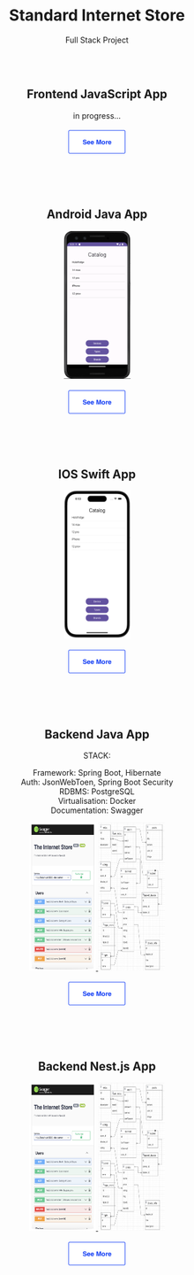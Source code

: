 
<div align="center">
  <h1>Standard Internet Store</h1>
  <p>Full Stack Project</p>

  <br><br>
  
  <h2>Frontend JavaScript App</h2>
  <p>
    in progress...
    <br>
    <br>
    <a href="https://github.com/addamsv/internet-store/tree/front-product">
      <img src="./.github/see_more_.png" width="104px" height="43px">
    </a>
  </p>
  
  <br><br><br>
  
  <h2>Android Java App</h2>
  <p>
    <a href="./.github/pixel_3_API33.png">
      <img src="./.github/andr_app.png" width="121px" height="267px">
    </a>
    <br><br>
    <a href="https://github.com/addamsv/internet-store/tree/android-product">
      <img src="./.github/see_more_.png" width="104px" height="43px">
    </a>
  </p>
  
  <br><br><br>
  
  <h2>IOS Swift App</h2>
  <p>
    <a href="./.github/Screenshot 2023-10-09 at 18.53.09.png">
      <img src="./.github/ios_app.png" width="121px" height="267px">
    </a>
    <br><br>
    <a href="https://github.com/addamsv/internet-store/tree/ios-dev">
      <img src="./.github/see_more_.png" width="104px" height="43px">
    </a>
  </p>
  
  <br><br><br>
  
  <h2>Backend Java App</h2>
  <p>STACK:</p>
  Framework: Spring Boot, Hibernate<br>
  Auth: JsonWebToen, Spring Boot Security<br>
  RDBMS: PostgreSQL<br>
  Virtualisation: Docker<br>
  Documentation: Swagger<br>
  <p>
    <a href="./.github/nest.png">
      <img src="./.github/nest.png" width="121px" height="267px">
    </a>
    <a href="./.github/model.png">
      <img src="./.github/model.png" width="121px" height="267px">
    </a>
    <br>
    <br>
    <a href="https://github.com/addamsv/internet-store/tree/backend-spring-prod">
      <img src="./.github/see_more_.png" width="104px" height="43px">
    </a>
  </p>
  
  <br><br><br>
  
  <h2>Backend Nest.js App</h2>
  <p>
    <a href="./.github/nest.png">
      <img src="./.github/nest.png" width="121px" height="267px">
    </a>
    <a href="./.github/model.png">
      <img src="./.github/model.png" width="121px" height="267px">
    </a>
    <br>
    <br>
    <a href="https://github.com/addamsv/internet-store/tree/backend-product">
      <img src="./.github/see_more_.png" width="104px" height="43px">
    </a>
  </p>
</div>


